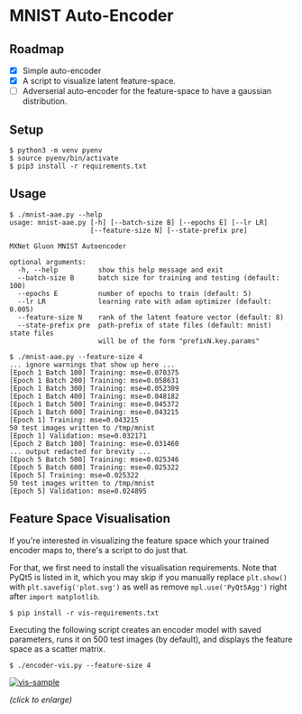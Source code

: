 # MNIST Auto-Encoder

## Roadmap

- [x] Simple auto-encoder
- [x] A script to visualize latent feature-space.
- [ ] Adverserial auto-encoder for the feature-space to have a gaussian distribution.

## Setup

```
$ python3 -m venv pyenv
$ source pyenv/bin/activate
$ pip3 install -r requirements.txt
```

## Usage

```
$ ./mnist-aae.py --help
usage: mnist-aae.py [-h] [--batch-size B] [--epochs E] [--lr LR]
                    [--feature-size N] [--state-prefix pre]

MXNet Gluon MNIST Autoencoder

optional arguments:
  -h, --help          show this help message and exit
  --batch-size B      batch size for training and testing (default: 100)
  --epochs E          number of epochs to train (default: 5)
  --lr LR             learning rate with adam optimizer (default: 0.005)
  --feature-size N    rank of the latent feature vector (default: 8)
  --state-prefix pre  path-prefix of state files (default: mnist) state files
                      will be of the form "prefixN.key.params"
```

```
$ ./mnist-aae.py --feature-size 4
... ignore warnings that show up here ...
[Epoch 1 Batch 100] Training: mse=0.070375
[Epoch 1 Batch 200] Training: mse=0.058631
[Epoch 1 Batch 300] Training: mse=0.052309
[Epoch 1 Batch 400] Training: mse=0.048182
[Epoch 1 Batch 500] Training: mse=0.045372
[Epoch 1 Batch 600] Training: mse=0.043215
[Epoch 1] Training: mse=0.043215
50 test images written to /tmp/mnist
[Epoch 1] Validation: mse=0.032171
[Epoch 2 Batch 100] Training: mse=0.031460
... output redacted for brevity ...
[Epoch 5 Batch 500] Training: mse=0.025346
[Epoch 5 Batch 600] Training: mse=0.025322
[Epoch 5] Training: mse=0.025322
50 test images written to /tmp/mnist
[Epoch 5] Validation: mse=0.024895
```

## Feature Space Visualisation

If you're interested in visualizing the feature space which your trained
encoder maps to, there's a script to do just that.

For that, we first need to install the visualisation requirements. Note that
PyQt5 is listed in it, which you may skip if you manually replace `plt.show()`
with `plt.savefig('plot.svg')` as well as remove `mpl.use('PyQt5Agg')` right
after `import matplotlib`.

```
$ pip install -r vis-requirements.txt
```

Executing the following script creates an encoder model with saved parameters,
runs it on 500 test images (by default), and displays the feature space as a
scatter matrix.

```
$ ./encoder-vis.py --feature-size 4
```

[![vis-sample](https://i.imgur.com/6IN5FDkl.png)](https://i.imgur.com/6IN5FDk.png)

_(click to enlarge)_

